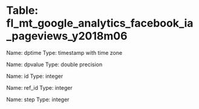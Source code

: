 Table: fl_mt_google_analytics_facebook_ia_pageviews_y2018m06
============================================================

Name: dptime
Type: timestamp with time zone

Name: dpvalue
Type: double precision

Name: id
Type: integer

Name: ref_id
Type: integer

Name: step
Type: integer

